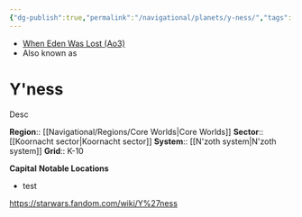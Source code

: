 ```yaml
---
{"dg-publish":true,"permalink":"/navigational/planets/y-ness/","tags":["map","core","koornacht","planet","starkiller","unfinished"],"noteIcon":"saber1"}
---
```


- [When Eden Was Lost (Ao3)](https://archiveofourown.org/works/19334440)
- Also known as
# Y'ness
Desc

**Region**::  [[Navigational/Regions/Core Worlds\|Core Worlds]]
**Sector**::  [[Koornacht sector\|Koornacht sector]]
**System**::  [[N'zoth system\|N'zoth system]]
**Grid**::  K-10

**Capital**
**Notable Locations**
- test

https://starwars.fandom.com/wiki/Y%27ness
